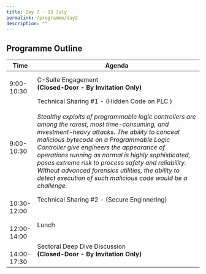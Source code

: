 ```yaml
---
title: Day 2 - 13 July
permalink: /programme/day2
description: ""
---
```

## Programme Outline

| Time | Agenda|
| ------- | ---------                                        |
| <br>9:00-<br> 10:30<br>  | C-Suite Engagement <br><b>(Closed-Door - By Invitation Only)<b><br>|
| <br>9:00-<br> 10:30<br>  | Technical Sharing #1 - (Hidden Code on PLC ) <br> <br> <i> Stealthy exploits of programmable logic controllers are among the rarest, most time-consuming, and investment-heavy attacks. The ability to conceal malicious bytecode on a Programmable Logic Controller give engineers the appearance of operations running as normal is highly sophisticated, poses extreme risk to process safety and reliability. Without advanced forensics utilities, the ability to detect execution of such malicious code would be a challenge. <i/><br>|
| <br>10:30-<br> 12:00<br> | Technical Sharing #2 - (Secure Enginnering) <br><br>|
| <br>12:00-<br> 14:00<br> | Lunch <br><br>|
| <br>14:00-<br> 17:30<br> | Sectoral Deep Dive Discussion<br><b>(Closed-Door - By Invitation Only) <br><br>|

